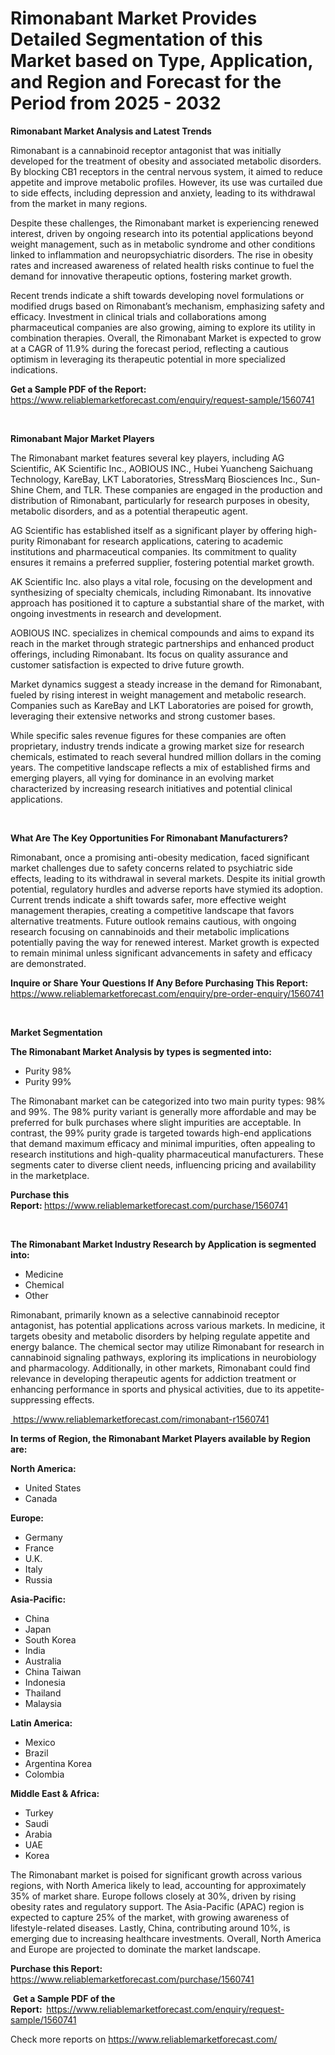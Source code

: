 <p><h1>Rimonabant Market Provides Detailed Segmentation of this Market based on Type, Application, and Region and Forecast for the Period from 2025 - 2032</h1></p><p><strong>Rimonabant Market Analysis and Latest Trends</strong></p>
<p><p>Rimonabant is a cannabinoid receptor antagonist that was initially developed for the treatment of obesity and associated metabolic disorders. By blocking CB1 receptors in the central nervous system, it aimed to reduce appetite and improve metabolic profiles. However, its use was curtailed due to side effects, including depression and anxiety, leading to its withdrawal from the market in many regions. </p><p>Despite these challenges, the Rimonabant market is experiencing renewed interest, driven by ongoing research into its potential applications beyond weight management, such as in metabolic syndrome and other conditions linked to inflammation and neuropsychiatric disorders. The rise in obesity rates and increased awareness of related health risks continue to fuel the demand for innovative therapeutic options, fostering market growth.</p><p>Recent trends indicate a shift towards developing novel formulations or modified drugs based on Rimonabant’s mechanism, emphasizing safety and efficacy. Investment in clinical trials and collaborations among pharmaceutical companies are also growing, aiming to explore its utility in combination therapies. Overall, the Rimonabant Market is expected to grow at a CAGR of 11.9% during the forecast period, reflecting a cautious optimism in leveraging its therapeutic potential in more specialized indications.</p></p>
<p><strong>Get a Sample PDF of the Report:&nbsp;</strong> <a href="https://www.reliablemarketforecast.com/enquiry/request-sample/1560741?utm_campaign=1789&utm_medium=2&utm_source=Github&utm_content=ia&utm_term=02042025&utm_id=rimonabant">https://www.reliablemarketforecast.com/enquiry/request-sample/1560741</a></p>
<p>&nbsp;</p>
<p><strong>Rimonabant Major Market Players</strong></p>
<p><p>The Rimonabant market features several key players, including AG Scientific, AK Scientific Inc., AOBIOUS INC., Hubei Yuancheng Saichuang Technology, KareBay, LKT Laboratories, StressMarq Biosciences Inc., Sun-Shine Chem, and TLR. These companies are engaged in the production and distribution of Rimonabant, particularly for research purposes in obesity, metabolic disorders, and as a potential therapeutic agent.</p><p>AG Scientific has established itself as a significant player by offering high-purity Rimonabant for research applications, catering to academic institutions and pharmaceutical companies. Its commitment to quality ensures it remains a preferred supplier, fostering potential market growth.</p><p>AK Scientific Inc. also plays a vital role, focusing on the development and synthesizing of specialty chemicals, including Rimonabant. Its innovative approach has positioned it to capture a substantial share of the market, with ongoing investments in research and development.</p><p>AOBIOUS INC. specializes in chemical compounds and aims to expand its reach in the market through strategic partnerships and enhanced product offerings, including Rimonabant. Its focus on quality assurance and customer satisfaction is expected to drive future growth.</p><p>Market dynamics suggest a steady increase in the demand for Rimonabant, fueled by rising interest in weight management and metabolic research. Companies such as KareBay and LKT Laboratories are poised for growth, leveraging their extensive networks and strong customer bases.</p><p>While specific sales revenue figures for these companies are often proprietary, industry trends indicate a growing market size for research chemicals, estimated to reach several hundred million dollars in the coming years. The competitive landscape reflects a mix of established firms and emerging players, all vying for dominance in an evolving market characterized by increasing research initiatives and potential clinical applications.</p></p>
<p>&nbsp;</p>
<p><strong>What Are The Key Opportunities For Rimonabant Manufacturers?</strong></p>
<p><p>Rimonabant, once a promising anti-obesity medication, faced significant market challenges due to safety concerns related to psychiatric side effects, leading to its withdrawal in several markets. Despite its initial growth potential, regulatory hurdles and adverse reports have stymied its adoption. Current trends indicate a shift towards safer, more effective weight management therapies, creating a competitive landscape that favors alternative treatments. Future outlook remains cautious, with ongoing research focusing on cannabinoids and their metabolic implications potentially paving the way for renewed interest. Market growth is expected to remain minimal unless significant advancements in safety and efficacy are demonstrated.</p></p>
<p><strong>Inquire or Share Your Questions If Any Before Purchasing This Report:</strong> <a href="https://www.reliablemarketforecast.com/enquiry/pre-order-enquiry/1560741?utm_campaign=1789&utm_medium=2&utm_source=Github&utm_content=ia&utm_term=02042025&utm_id=rimonabant">https://www.reliablemarketforecast.com/enquiry/pre-order-enquiry/1560741</a></p>
<p>&nbsp;</p>
<p><strong>Market Segmentation</strong></p>
<p><strong>The Rimonabant Market Analysis by types is segmented into:</strong></p>
<p><ul><li>Purity 98%</li><li>Purity 99%</li></ul></p>
<p><p>The Rimonabant market can be categorized into two main purity types: 98% and 99%. The 98% purity variant is generally more affordable and may be preferred for bulk purchases where slight impurities are acceptable. In contrast, the 99% purity grade is targeted towards high-end applications that demand maximum efficacy and minimal impurities, often appealing to research institutions and high-quality pharmaceutical manufacturers. These segments cater to diverse client needs, influencing pricing and availability in the marketplace.</p></p>
<p><strong>Purchase this Report:&nbsp;</strong><a href="https://www.reliablemarketforecast.com/purchase/1560741?utm_campaign=1789&utm_medium=2&utm_source=Github&utm_content=ia&utm_term=02042025&utm_id=rimonabant">https://www.reliablemarketforecast.com/purchase/1560741</a></p>
<p>&nbsp;</p>
<p><strong>The Rimonabant Market Industry Research by Application is segmented into:</strong></p>
<p><ul><li>Medicine</li><li>Chemical</li><li>Other</li></ul></p>
<p><p>Rimonabant, primarily known as a selective cannabinoid receptor antagonist, has potential applications across various markets. In medicine, it targets obesity and metabolic disorders by helping regulate appetite and energy balance. The chemical sector may utilize Rimonabant for research in cannabinoid signaling pathways, exploring its implications in neurobiology and pharmacology. Additionally, in other markets, Rimonabant could find relevance in developing therapeutic agents for addiction treatment or enhancing performance in sports and physical activities, due to its appetite-suppressing effects.</p></p>
<p><a href="https://www.reliablemarketforecast.com/rimonabant-r1560741?utm_campaign=1789&utm_medium=2&utm_source=Github&utm_content=ia&utm_term=02042025&utm_id=rimonabant">&nbsp;https://www.reliablemarketforecast.com/rimonabant-r1560741</a></p>
<p><strong>In terms of Region, the Rimonabant Market Players available by Region are:</strong></p>
<p>
    <p> <strong> North America: </strong>
        <ul>
            <li>United States</li>
            <li>Canada</li>
        </ul>
        </p> 
    <p> <strong> Europe: </strong>
        <ul>
            <li>Germany</li>
            <li>France</li>
            <li>U.K.</li>
            <li>Italy</li>
            <li>Russia</li>
        </ul>
        </p> 
    <p> <strong> Asia-Pacific: </strong>
        <ul>
            <li>China</li>
            <li>Japan</li>
            <li>South Korea</li>
            <li>India</li>
            <li>Australia</li>
            <li>China Taiwan</li>
            <li>Indonesia</li>
            <li>Thailand</li>
            <li>Malaysia</li>
        </ul>
        </p> 
    <p> <strong> Latin America: </strong>
        <ul>
            <li>Mexico</li>
            <li>Brazil</li>
            <li>Argentina Korea</li>
            <li>Colombia</li>
        </ul>
        </p> 
    <p> <strong> Middle East & Africa: </strong>
        <ul>
            <li>Turkey</li>
            <li>Saudi</li>
            <li>Arabia</li>
            <li>UAE</li>
            <li>Korea</li>
        </ul>
    </p>
    </p>
<p><p>The Rimonabant market is poised for significant growth across various regions, with North America likely to lead, accounting for approximately 35% of market share. Europe follows closely at 30%, driven by rising obesity rates and regulatory support. The Asia-Pacific (APAC) region is expected to capture 25% of the market, with growing awareness of lifestyle-related diseases. Lastly, China, contributing around 10%, is emerging due to increasing healthcare investments. Overall, North America and Europe are projected to dominate the market landscape.</p></p>
<p><strong>Purchase this Report: </strong><a href="https://www.reliablemarketforecast.com/purchase/1560741?utm_campaign=1789&utm_medium=2&utm_source=Github&utm_content=ia&utm_term=02042025&utm_id=rimonabant">https://www.reliablemarketforecast.com/purchase/1560741</a></p>
<p>&nbsp;<strong>Get a Sample PDF of the Report:&nbsp;&nbsp;</strong><a href="https://www.reliablemarketforecast.com/enquiry/request-sample/1560741?utm_campaign=1789&utm_medium=2&utm_source=Github&utm_content=ia&utm_term=02042025&utm_id=rimonabant">https://www.reliablemarketforecast.com/enquiry/request-sample/1560741</a></p>
<p><strong></strong></p>
<p>Check more reports on <a href="https://www.reliablemarketforecast.com/?utm_campaign=1789&utm_medium=2&utm_source=Github&utm_content=ia&utm_term=02042025&utm_id=rimonabant">https://www.reliablemarketforecast.com/</a></p>